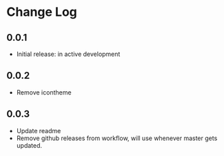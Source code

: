 # Change Log

## 0.0.1

- Initial release: in active development
  
## 0.0.2

- Remove icontheme

## 0.0.3

- Update readme
- Remove github releases from workflow, will use whenever master gets updated.
